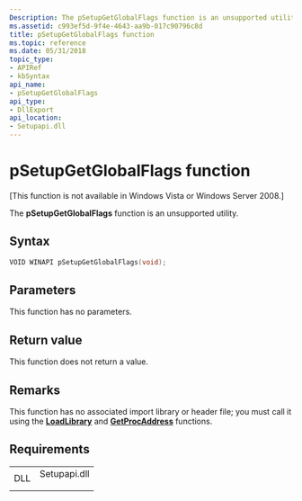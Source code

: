 ```yaml
---
Description: The pSetupGetGlobalFlags function is an unsupported utility.
ms.assetid: c993ef5d-9f4e-4643-aa9b-017c90796c8d
title: pSetupGetGlobalFlags function
ms.topic: reference
ms.date: 05/31/2018
topic_type: 
- APIRef
- kbSyntax
api_name: 
- pSetupGetGlobalFlags
api_type: 
- DllExport
api_location: 
- Setupapi.dll
---
```


# pSetupGetGlobalFlags function

\[This function is not available in Windows Vista or Windows Server 2008.\]

The **pSetupGetGlobalFlags** function is an unsupported utility.

## Syntax


```C++
VOID WINAPI pSetupGetGlobalFlags(void);
```



## Parameters

This function has no parameters.

## Return value

This function does not return a value.

## Remarks

This function has no associated import library or header file; you must call it using the [**LoadLibrary**](https://msdn.microsoft.com/library/ms684175(v=VS.85).aspx) and [**GetProcAddress**](https://msdn.microsoft.com/library/ms683212(v=VS.85).aspx) functions.

## Requirements



|                |                                                                                         |
|----------------|-----------------------------------------------------------------------------------------|
| DLL<br/> | <dl> <dt>Setupapi.dll</dt> </dl> |



 

 




